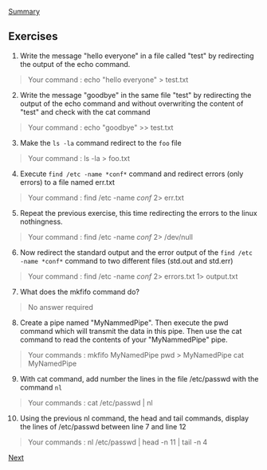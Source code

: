 [Summary](./README.md)

## Exercises

1. Write the message "hello everyone" in a file called "test" by redirecting the output of the echo command.

> Your command : echo "hello everyone" > test.txt

2. Write the message "goodbye" in the same file "test" by redirecting the output of the echo command and without overwriting the content of "test" and check with the cat command

> Your command : echo "goodbye" >> test.txt

3. Make the ``ls -la`` command redirect to the ``foo`` file

> Your command : ls -la > foo.txt

4. Execute ``find /etc -name *conf*`` command and redirect errors (only errors) to a file named err.txt

> Your command : find /etc -name *conf* 2> err.txt

5. Repeat the previous exercise, this time redirecting the errors to the linux nothingness.

> Your command : find /etc -name *conf* 2> /dev/null

6. Now redirect the standard output and the error output of the ``find /etc -name *conf*`` command to two different files (std.out and std.err)

> Your command : find /etc -name *conf* 2> errors.txt 1> output.txt

7. What does the mkfifo command do?

> No answer required

8. Create a pipe named "MyNammedPipe". Then execute the pwd command which will transmit the data in this pipe. Then use the cat command to read the contents of your "MyNammedPipe" pipe.

> Your commands : mkfifo MyNamedPipe pwd > MyNamedPipe 
> cat MyNamedPipe

9. With cat command, add number the lines in the file /etc/passwd with the command ``nl``

> Your commands : cat /etc/passwd | nl

10. Using the previous nl command, the head and tail commands, display the lines of /etc/passwd between line 7 and line 12

> Your commands : nl /etc/passwd | head -n 11 | tail -n 4

[Next](./Bash_environment.md)